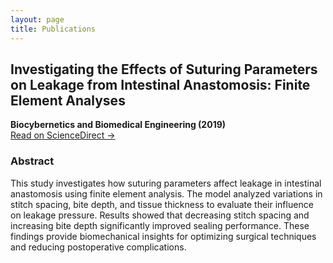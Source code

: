 ```yaml
---
layout: page
title: Publications
---
```

<link rel="stylesheet" href="assets/css/style.css">

<div class="section-box">

<h2>Investigating the Effects of Suturing Parameters on Leakage from Intestinal Anastomosis: Finite Element Analyses</h2>

<p><strong>Biocybernetics and Biomedical Engineering (2019)</strong><br>
<a href="https://www.sciencedirect.com/science/article/abs/pii/S0208521619301615?via=ihub" target="_blank">Read on ScienceDirect →</a></p>

<h3>Abstract</h3>
<p>
This study investigates how suturing parameters affect leakage in intestinal anastomosis using finite element analysis.
The model analyzed variations in stitch spacing, bite depth, and tissue thickness to evaluate their influence on leakage pressure.
Results showed that decreasing stitch spacing and increasing bite depth significantly improved sealing performance.
These findings provide biomechanical insights for optimizing surgical techniques and reducing postoperative complications.
</p>

</div>
